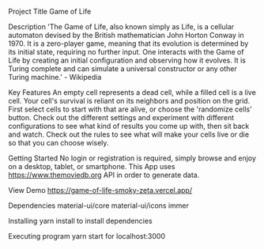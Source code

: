 Project Title
Game of Life

Description
'The Game of Life, also known simply as Life, is a cellular automaton devised by the British mathematician John Horton Conway in 1970. It is a zero-player game, meaning that its evolution is determined by its initial state, requiring no further input. One interacts with the Game of Life by creating an initial configuration and observing how it evolves. It is Turing complete and can simulate a universal constructor or any other Turing machine.' - Wikipedia

Key Features
An empty cell represents a dead cell, while a filled cell is a live cell. Your cell's survival is reliant on its neighbors and position on the grid. First select cells to start with that are alive, or choose the 'randomize cells' button. Check out the different settings and experiment with different configurations to see what kind of results you come up with, then sit back and watch. Check out the rules to see what will make your cells live or die so that you can choose wisely. 

Getting Started
No login or registration is required, simply browse and enjoy on a desktop, tablet, or smartphone. This App uses https://www.themoviedb.org API in order to generate data.

View Demo
https://game-of-life-smoky-zeta.vercel.app/

Dependencies
material-ui/core
material-ui/icons
immer

Installing
yarn install to install dependencies

Executing program
yarn start for localhost:3000
